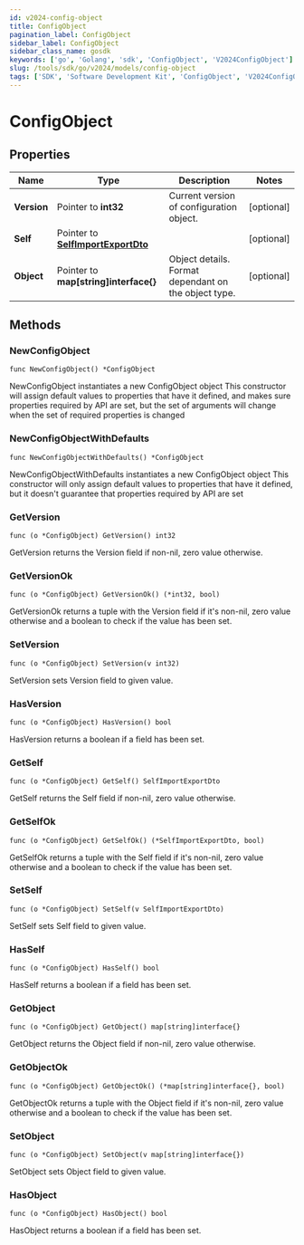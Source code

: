 ```yaml
---
id: v2024-config-object
title: ConfigObject
pagination_label: ConfigObject
sidebar_label: ConfigObject
sidebar_class_name: gosdk
keywords: ['go', 'Golang', 'sdk', 'ConfigObject', 'V2024ConfigObject']
slug: /tools/sdk/go/v2024/models/config-object
tags: ['SDK', 'Software Development Kit', 'ConfigObject', 'V2024ConfigObject']
---
```


# ConfigObject

## Properties

| Name | Type | Description | Notes |
| --- | --- | --- | --- |
| **Version** | Pointer to **int32** | Current version of configuration object. | [optional] |
| **Self** | Pointer to [**SelfImportExportDto**](self-import-export-dto) |  | [optional] |
| **Object** | Pointer to **map[string]interface{}** | Object details. Format dependant on the object type. | [optional] |

## Methods

### NewConfigObject

`func NewConfigObject() *ConfigObject`

NewConfigObject instantiates a new ConfigObject object This constructor will assign default values to properties that have it defined, and makes sure properties required by API are set, but the set of arguments will change when the set of required properties is changed

### NewConfigObjectWithDefaults

`func NewConfigObjectWithDefaults() *ConfigObject`

NewConfigObjectWithDefaults instantiates a new ConfigObject object This constructor will only assign default values to properties that have it defined, but it doesn't guarantee that properties required by API are set

### GetVersion

`func (o *ConfigObject) GetVersion() int32`

GetVersion returns the Version field if non-nil, zero value otherwise.

### GetVersionOk

`func (o *ConfigObject) GetVersionOk() (*int32, bool)`

GetVersionOk returns a tuple with the Version field if it's non-nil, zero value otherwise and a boolean to check if the value has been set.

### SetVersion

`func (o *ConfigObject) SetVersion(v int32)`

SetVersion sets Version field to given value.

### HasVersion

`func (o *ConfigObject) HasVersion() bool`

HasVersion returns a boolean if a field has been set.

### GetSelf

`func (o *ConfigObject) GetSelf() SelfImportExportDto`

GetSelf returns the Self field if non-nil, zero value otherwise.

### GetSelfOk

`func (o *ConfigObject) GetSelfOk() (*SelfImportExportDto, bool)`

GetSelfOk returns a tuple with the Self field if it's non-nil, zero value otherwise and a boolean to check if the value has been set.

### SetSelf

`func (o *ConfigObject) SetSelf(v SelfImportExportDto)`

SetSelf sets Self field to given value.

### HasSelf

`func (o *ConfigObject) HasSelf() bool`

HasSelf returns a boolean if a field has been set.

### GetObject

`func (o *ConfigObject) GetObject() map[string]interface{}`

GetObject returns the Object field if non-nil, zero value otherwise.

### GetObjectOk

`func (o *ConfigObject) GetObjectOk() (*map[string]interface{}, bool)`

GetObjectOk returns a tuple with the Object field if it's non-nil, zero value otherwise and a boolean to check if the value has been set.

### SetObject

`func (o *ConfigObject) SetObject(v map[string]interface{})`

SetObject sets Object field to given value.

### HasObject

`func (o *ConfigObject) HasObject() bool`

HasObject returns a boolean if a field has been set.
